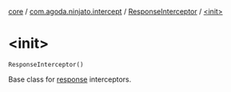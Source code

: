 [core](../../index.md) / [com.agoda.ninjato.intercept](../index.md) / [ResponseInterceptor](index.md) / [&lt;init&gt;](./-init-.md)

# &lt;init&gt;

`ResponseInterceptor()`

Base class for [response](../../com.agoda.ninjato.http/-response/index.md) interceptors.

